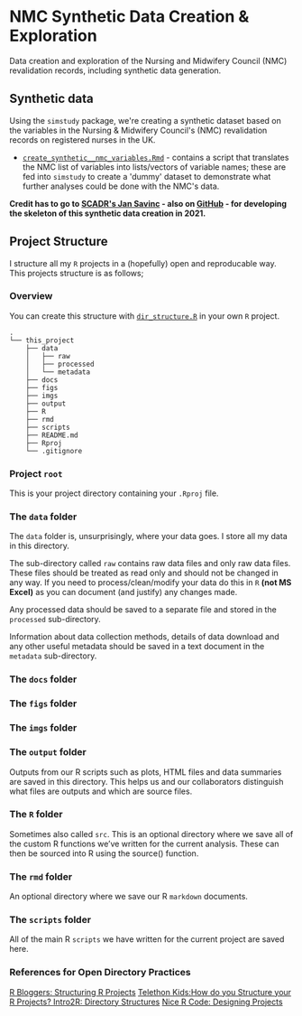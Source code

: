 # NMC Synthetic Data Creation & Exploration

Data creation and exploration of the Nursing and Midwifery Council (NMC) revalidation records, including synthetic data generation.

## Synthetic data

Using the `simstudy` package, we're creating a synthetic dataset based on the variables in the Nursing & Midwifery Council's (NMC) revalidation records on registered nurses in the UK.

* [`create_synthetic__nmc_variables.Rmd`](./rmd/create_synthetic_nmc_variables.Rmd) - contains a script that translates the NMC list of variables into lists/vectors of variable names; these are fed into `simstudy` to create a 'dummy' dataset to demonstrate what further analyses could be done with the NMC's data.

**Credit has to go to [SCADR's Jan Savinc](https://www.scadr.ac.uk/about-us/our-people/jan-savinc) - also on [GitHub](https://github.com/jsavn) - for developing the skeleton of this synthetic data creation in 2021.**

## Project Structure

I structure all my ```R``` projects in a (hopefully) open and reproducable way. This projects structure is as follows;

### Overview

You can create this structure with [`dir_structure.R`](./scripts/dir_structure.R) in your own ```R``` project. 

```
.
└── this_project
    ├── data
    │   ├── raw
    │   ├── processed
    │   └── metadata
    ├── docs
    ├── figs
    ├── imgs
    ├── output 
    ├── R
    ├── rmd
    ├── scripts
    ├── README.md
    ├── Rproj
    └── .gitignore
```

### Project ```root```
This is your project directory containing your ```.Rproj``` file.

### The ```data``` folder
The ```data``` folder is, unsurprisingly, where your data goes. I store all my data in this directory. 

The sub-directory called ```raw``` contains raw data files and only raw data files. These files should be treated as read only and should not be changed in any way. If you need to process/clean/modify your data do this in ```R``` **(not MS Excel)** as you can document (and justify) any changes made.

Any processed data should be saved to a separate file and stored in the ```processed``` sub-directory.

Information about data collection methods, details of data download and any other useful metadata should be saved in a text document in the ```metadata``` sub-directory.

### The ```docs``` folder

### The ```figs``` folder

### The ```imgs``` folder

### The ```output``` folder
Outputs from our R scripts such as plots, HTML files and data summaries are saved in this directory. This helps us and our collaborators distinguish what files are outputs and which are source files.

### The ```R``` folder
Sometimes also called ```src```. This is an optional directory where we save all of the custom R functions we’ve written for the current analysis. These can then be sourced into R using the source() function.

### The ```rmd``` folder
An optional directory where we save our R ```markdown``` documents.

### The ```scripts``` folder
All of the main R ```scripts``` we have written for the current project are saved here.

### References for Open Directory Practices 

[R Bloggers: Structuring R Projects](https://www.r-bloggers.com/2018/08/structuring-r-projects/0)
[Telethon Kids:How do you Structure your R Projects? ](https://telethonkids.wordpress.com/2019/07/24/how-do-you-organise-your-r-project-this-is-what-we-do/)
[Intro2R: Directory Structures](https://intro2r.com/dir-struct.html)
[Nice R Code: Designing Projects](https://nicercode.github.io/blog/2013-04-05-projects/)


